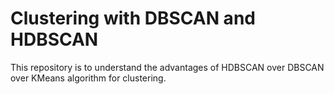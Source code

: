 # Clustering with DBSCAN and HDBSCAN
This repository is to understand the advantages of HDBSCAN over DBSCAN over KMeans algorithm for clustering.



